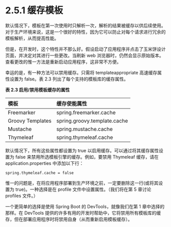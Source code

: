 # 2.5.1 缓存模板

默认情况下，模板在第一次使用时只解析一次，解析的结果被缓存以供后续使用。对于生产环境来说，这是一个很好的特性，因为它可以防止对每个请求进行冗余的模板解析，从而提高性能。

但是，在开发时，这个特性并不那么好。假设启动了应用程序并点击了玉米饼设计页面，并决定对其进行一些更改。当刷新 web 浏览器时，仍然会显示原始版本。查看更改的惟一方法是重新启动应用程序，这非常不方便。

幸运的是，有一种方法可以禁用缓存。只需将 templateappropriate 高速缓存属性设置为 false。表 2.3 列出了每个支持的模板库的缓存属性。

**表 2.3 启用/禁用模板缓存的属性**

| 模板 | 缓存使能属性 |
| :--- | :--- |
| Freemarker | spring.freemarker.cache |
| Groovy Templates | spring.groovy.template.cache |
| Mustache | spring.mustache.cache |
| Thymeleaf | spring.thymeleaf.cache |

默认情况下，所有这些属性都设置为 true 以启用缓存。可以通过将其缓存属性设置为 false 来禁用所选模板引擎的缓存。例如，要禁用 Thymeleaf 缓存，请在 application.properties 中添加以下行：

```text
spring.thymeleaf.cache = false
```

惟一的问题是，在将应用程序部署到生产环境之前，一定要删除这一行\(或将其设置为 true\)。一种选择是在 profile 文件中设置属性。（我们将在第 5 章讨论 profiles 文件。）

一个更简单的选择是使用 Spring Boot 的 DevTools，就像我们在第 1 章中选择的那样。在 DevTools 提供的许多有用的开发时帮助中，它将禁用所有模板库的缓存，但在部署应用程序时将禁用自身（从而重新启用模板缓存）。

